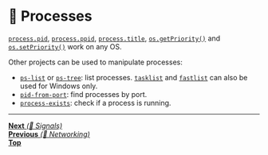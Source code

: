 # 📡 Processes

[`process.pid`](https://nodejs.org/api/process.html#process_process_pid),
[`process.ppid`](https://nodejs.org/api/process.html#process_process_ppid),
[`process.title`](https://nodejs.org/api/process.html#process_process_title),
[`os.getPriority()`](https://nodejs.org/api/os.html#os_os_getpriority_pid) and
[`os.setPriority()`](https://nodejs.org/api/os.html#os_os_setpriority_pid_priority)
work on any OS.

Other projects can be used to manipulate processes:

- [`ps-list`](https://github.com/sindresorhus/ps-list) or
  [`ps-tree`](https://github.com/indexzero/ps-tree): list processes.
  [`tasklist`](https://github.com/sindresorhus/tasklist) and
  [`fastlist`](https://github.com/MarkTiedemann/fastlist) can also be used for
  Windows only.
- [`pid-from-port`](https://github.com/kevva/pid-from-port): find processes by
  port.
- [`process-exists`](https://github.com/sindresorhus/process-exists): check if a
  process is running.

<hr>

[**Next** _(📡 Signals)_](signals.md)\
[**Previous** _(📡 Networking)_](networking.md)\
[**Top**](README.md)
